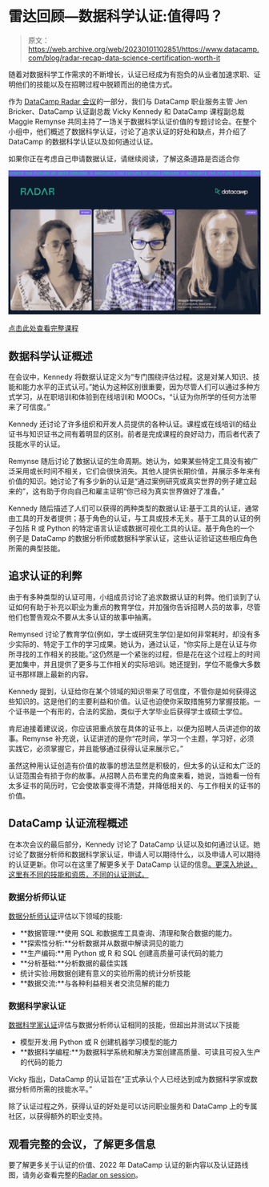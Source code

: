 # 雷达回顾—数据科学认证:值得吗？

> 原文：<https://web.archive.org/web/20230101102851/https://www.datacamp.com/blog/radar-recap-data-science-certification-worth-it>

随着对数据科学工作需求的不断增长，认证已经成为有抱负的从业者加速求职、证明他们的技能以及在招聘过程中脱颖而出的绝佳方式。

作为 [DataCamp Radar 会议](https://web.archive.org/web/20221212140039/https://www.datacamp.com/blog/datacamp-radar-helping-you-navigate-the-future-of-data-careers-june-23rd-2022-900am-to-315pm-est)的一部分，我们与 DataCamp 职业服务主管 Jen Bricker、DataCamp 认证副总裁 Vicky Kennedy 和 DataCamp 课程副总裁 Maggie Remynse 共同主持了一场关于数据科学认证价值的专题讨论会。在整个小组中，他们概述了数据科学认证，讨论了追求认证的好处和缺点，并介绍了 DataCamp 的数据科学认证以及如何通过认证。

如果你正在考虑自己申请数据认证，请继续阅读，了解这条道路是否适合你

![Screenshot of Radar Event](img/3784c1a3d443dd998f2c8291e446aae7.png)

[点击此处查看完整课程](https://web.archive.org/web/20221212140039/https://www.datacamp.com/resources/webinars/radar-data-science-certification-is-it-worth-it)

## 数据科学认证概述

在会议中，Kennedy 将数据认证定义为“专门围绕评估过程。这是对某人知识、技能和能力水平的正式认可。”她认为这种区别很重要，因为尽管人们可以通过多种方式学习，从在职培训和体验到在线培训和 MOOCs，“认证为你所学的任何方法带来了可信度。”

Kennedy 还讨论了许多组织和开发人员提供的各种认证。课程或在线培训的结业证书与知识证书之间有着明显的区别。前者是完成课程的良好动力，而后者代表了技能水平的认证。

Remynse 随后讨论了数据认证的生命周期。她认为，如果某些特定工具没有被广泛采用或长时间不相关，它们会很快消失。其他人提供长期价值，并展示多年来有价值的知识。她讨论了有多少新的认证是“通过案例研究或真实世界的例子建立起来的”，这有助于你向自己和雇主证明“你已经为真实世界做好了准备。”

Kennedy 随后描述了人们可以获得的两种类型的数据认证:基于工具的认证，通常由工具的开发者提供；基于角色的认证，与工具或技术无关。基于工具的认证的例子包括 R 或 Python 的特定语言认证或数据可视化工具的认证。基于角色的一个例子是 DataCamp 的数据分析师或数据科学家认证，这些认证验证这些相应角色所需的典型技能。

## 追求认证的利弊

由于有多种类型的认证可用，小组成员讨论了追求数据认证的利弊。他们谈到了认证如何有助于补充以职业为重点的教育学位，并加强你告诉招聘人员的故事，尽管他们也警告观众不要从太多认证的故事中抽离。

Remynsed 讨论了教育学位(例如，学士或研究生学位)是如何非常耗时，却没有多少实际的、特定于工作的学习成果。她认为，通过认证，“你实际上是在认证与你所寻找的工作相关的技能。”这仍然是一个紧张的过程，但是花在这个过程上的时间更加集中，并且提供了更多与工作相关的实际培训。她还提到，学位不能像大多数证书那样跟上最新的内容。

Kennedy 提到，认证给你在某个领域的知识带来了可信度，不管你是如何获得这些知识的。这是他们的主要利益和价值。认证也迫使你采取措施努力掌握技能。一个证书是一个有形的，合法的奖励，类似于大学毕业后获得学士或硕士学位。

肯尼迪接着建议说，你应该把重点放在具体的证书上，以便为招聘人员讲述你的故事。Remynse 补充说，认证讲述的是你“花时间，学习一个主题，学习好，必须实践它，必须掌握它，并且能够通过获得认证来展示它。”

虽然这种用认证创造有价值的故事的想法显然是积极的，但太多的认证和太广泛的认证范围会有损于你的故事。从招聘人员布里克的角度来看，她说，当她看一份有太多证书的简历时，它会使故事变得不清楚，并降低相关的、与工作相关的证书的价值。

## DataCamp 认证流程概述

在本次会议的最后部分，Kennedy 讨论了 DataCamp 认证以及如何通过认证。她讨论了数据分析师和数据科学家认证，申请人可以期待什么，以及申请人可以期待的认证更新。你可以在这里了解更多关于 DataCamp 认证的信息[。更深入地说，这里有不同的技能和资质，不同的认证测试。](https://web.archive.org/web/20221212140039/https://www.datacamp.com/certification)

### 数据分析师认证

[数据分析师认证](https://web.archive.org/web/20221212140039/https://www.datacamp.com/certification/data-analyst)评估以下领域的技能:

*   **数据管理:**使用 SQL 和数据库工具查询、清理和聚合数据的能力。
*   **探索性分析:**分析数据并从数据中解读洞见的能力
*   **生产编码:**用 Python 或 R 和 SQL 创建高质量可读代码的能力
*   **分析基础:**分析数据的最佳实践
*   统计实验:用数据创建有意义的实验所需的统计分析技能
*   **数据交流:**与各种利益相关者交流见解的能力

### 数据科学家认证

[数据科学家认证](https://web.archive.org/web/20221212140039/https://www.datacamp.com/certification/data-scientist)评估与数据分析师认证相同的技能，但超出并测试以下技能

*   模型开发:用 Python 或 R 创建机器学习模型的能力
*   **数据科学编程:**为数据科学系统和解决方案创建高质量、可读且可投入生产的代码的能力

Vicky 指出，DataCamp 的认证旨在“正式承认个人已经达到成为数据科学家或数据分析师所需的技能水平。”

除了认证过程之外，获得认证的好处是可以访问职业服务和 DataCamp 上的专属社区，以获得额外的职业支持。

## 观看完整的会议，了解更多信息

要了解更多关于认证的价值、2022 年 DataCamp 认证的新内容以及认证路线图，请务必查看完整的[Radar on session](https://web.archive.org/web/20221212140039/https://www.datacamp.com/resources/webinars/radar-data-science-certification-is-it-worth-it)。
